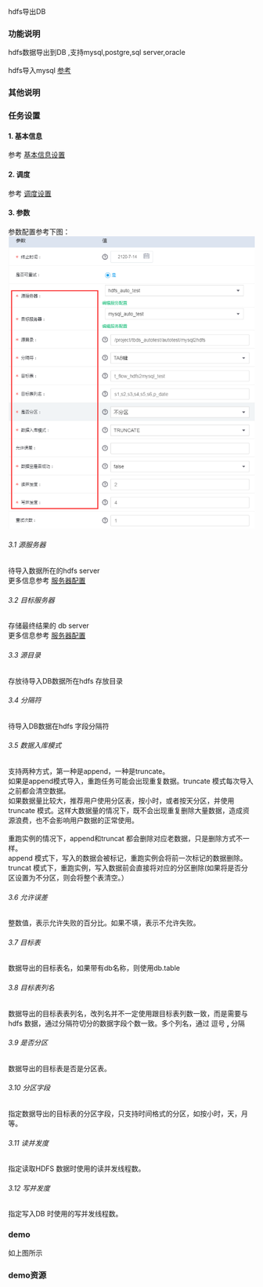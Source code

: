 hdfs导出DB

### 功能说明
hdfs数据导出到DB ,支持mysql,postgre,sql server,oracle  
<br>
hdfs导入mysql [参考](/workflow/workflow/runners/hdfs2mysql.md)

### 其他说明


### 任务设置
#### 1. 基本信息  
参考 [基本信息设置](/workflow/workflow/runnerBasicInfo.md)  
#### 2. 调度  
参考 [调度设置](/workflow/workflow/runnerCycle.md)  

#### 3. 参数
参数配置参考下图：
![hdfs2mysql](/workflow/workflow/images/hdfs2mysql1.png)

###### 3.1 源服务器
待导入数据所在的hdfs server  
更多信息参考 [服务器配置](/workflow/services/readme.md)
###### 3.2 目标服务器
存储最终结果的 db server   
更多信息参考 [服务器配置](/workflow/services/readme.md)
###### 3.3 源目录
存放待导入DB数据所在hdfs 存放目录
###### 3.4 分隔符
待导入DB数据在hdfs 字段分隔符
###### 3.5 数据入库模式
支持两种方式，第一种是append，一种是truncate。  
如果是append模式导入，重跑任务可能会出现重复数据。truncate 模式每次导入之前都会清空数据。  
如果数据量比较大，推荐用户使用分区表，按小时，或者按天分区，并使用truncate 模式。这样大数据量的情况下，既不会出现重复删除大量数据，造成资源浪费，也不会影响用户数据的正常使用。  
<br>
重跑实例的情况下，append和truncat 都会删除对应老数据，只是删除方式不一样。  
append 模式下，写入的数据会被标记，重跑实例会将前一次标记的数据删除。  
truncat 模式下，重跑实例，写入数据前会直接将对应的分区删除(如果将是否分区设置为不分区，则会将整个表清空。）
###### 3.6 允许误差
整数值，表示允许失败的百分比。如果不填，表示不允许失败。
###### 3.7 目标表
数据导出的目标表名，如果带有db名称，则使用db.table

###### 3.8 目标表列名
数据导出的目标表表列名，改列名并不一定使用跟目标表列数一致，而是需要与hdfs 数据，通过分隔符切分的数据字段个数一致。多个列名，通过 逗号 **,** 分隔
###### 3.9 是否分区
数据导出的目标表是否是分区表。
###### 3.10 分区字段
指定数据导出的目标表的分区字段，只支持时间格式的分区，如按小时，天，月等。
###### 3.11 读并发度
指定读取HDFS 数据时使用的读并发线程数。
###### 3.12 写并发度
指定写入DB 时使用的写并发线程数。

### demo
如上图所示

### demo资源
